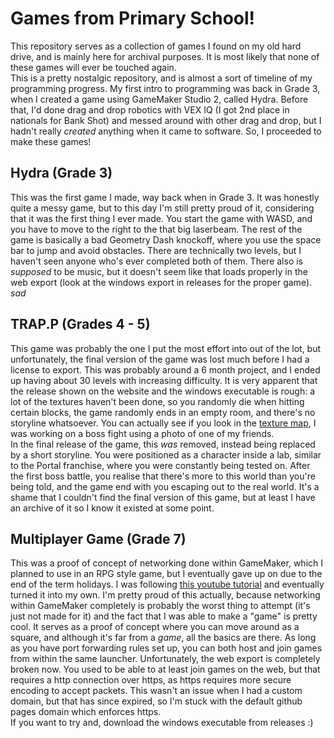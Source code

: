 # Games from Primary School!
This repository serves as a collection of games I found on my old hard drive, and is mainly here for archival purposes. It is most likely that none of these games will ever be touched again. <br>
This is a pretty nostalgic repository, and is almost a sort of timeline of my programming progress. My first intro to programming was back in Grade 3, when I created a game using GameMaker Studio 2, called Hydra. Before that, I'd done drag and drop robotics with VEX IQ (I got 2nd place in nationals for Bank Shot) and messed around with other drag and drop, but I hadn't really *created* anything when it came to software. So, I proceeded to make these games!

## Hydra (Grade 3)
This was the first game I made, way back when in Grade 3. It was honestly quite a messy game, but to this day I'm still pretty proud of it, considering that it was the first thing I ever made. You start the game with WASD, and you have to move to the right to the that big laserbeam. The rest of the game is basically a bad Geometry Dash knockoff, where you use the space bar to jump and avoid obstacles. There are technically two levels, but I haven't seen anyone who's ever completed both of them. There also is *supposed* to be music, but it doesn't seem like that loads properly in the web export (look at the windows export in releases for the proper game). *sad*

## TRAP.P (Grades 4 - 5)
This game was probably the one I put the most effort into out of the lot, but unfortunately, the final version of the game was lost much before I had a license to export. This was probably around a 6 month project, and I ended up having about 30 levels with increasing difficulty. It is very apparent that the release shown on the website and the windows executable is rough: a lot of the textures haven't been done, so you randomly die when hitting certain blocks, the game randomly ends in an empty room, and there's no storyline whatsoever. You can actually see if you look in the [texture map](https://garv-shah.github.io/games/TRAP.P/html5game/TRAP.P_texture_0.png), I was working on a boss fight using a photo of one of my friends.<br> In the final release of the game, this *was* removed, instead being replaced by a short storyline. You were positioned as a character inside a lab, similar to the Portal franchise, where you were constantly being tested on. After the first boss battle, you realise that there's more to this world than you're being told, and the game end with you escaping out to the real world. It's a shame that I couldn't find the final version of this game, but at least I have an archive of it so I know it existed at some point.

## Multiplayer Game (Grade 7)
This was a proof of concept of networking done within GameMaker, which I planned to use in an RPG style game, but I eventually gave up on due to the end of the term holidays. I was following [this youtube tutorial](https://www.youtube.com/watch?v=NbsXRuNijlo&list=PLxaJReoxlrY_S4MrCYjzFCSrNX1TUX626) and eventually turned it into my own. I'm pretty proud of this actually, because networking within GameMaker completely is probably the worst thing to attempt (it's just not made for it) and the fact that I was able to make a "game" is pretty cool. It serves as a proof of concept where you can move around as a square, and although it's far from a *game*, all the basics are there. As long as you have port forwarding rules set up, you can both host and join games from within the same launcher. Unfortunately, the web export is completely broken now. You used to be able to at least join games on the web, but that requires a http connection over https, as https requires more secure encoding to accept packets. This wasn't an issue when I had a custom domain, but that has since expired, so I'm stuck with the default github pages domain which enforces https. <br>If you want to try and, download the windows executable from releases :)
